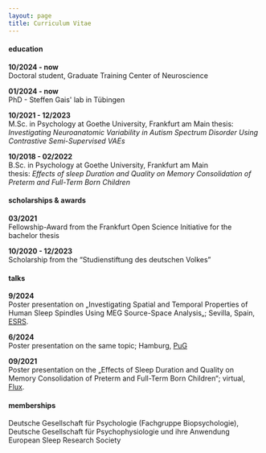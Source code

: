 ```yaml
---
layout: page
title: Curriculum Vitae
---
```


#### education
**10/2024 - now**     
Doctoral student, Graduate Training Center of Neuroscience

**01/2024 - now**  
PhD - Steffen Gais' lab in Tübingen

**10/2021 - 12/2023**   
M.Sc. in Psychology at Goethe University, Frankfurt am Main
thesis: *Investigating Neuroanatomic Variability in Autism Spectrum Disorder Using Contrastive Semi-Supervised VAEs*

**10/2018 - 02/2022**  
B.Sc. in Psychology at Goethe University, Frankfurt am Main  
thesis: *Effects of sleep Duration and Quality on Memory Consolidation of Preterm and Full-Term Born Children*


#### scholarships & awards
**03/2021**  
Fellowship-Award from the Frankfurt Open Science Initiative for the bachelor thesis

**10/2020 - 12/2023**   
Scholarship from the “Studienstiftung des deutschen Volkes”


#### talks
**9/2024**   
Poster presentation on „Investigating Spatial and Temporal Properties of Human Sleep Spindles Using MEG Source-Space Analysis„; Sevilla, Spain, [ESRS](https://esrs.eu/sleep-congress/scientific-programme/).

**6/2024**   
Poster presentation on the same topic; Hamburg, [PuG](https://pug2024.de/index.html)


**09/2021**   
Poster presentation on the „Effects of Sleep Duration and Quality on Memory Consolidation of Preterm and Full-Term Born Children“; virtual, [Flux](https://fluxsociety.org/2021-virtual-congress/).



#### memberships 
Deutsche Gesellschaft für Psychologie (Fachgruppe Biopsychologie), Deutsche Gesellschaft für Psychophysiologie und ihre Anwendung    
European Sleep Research Society
